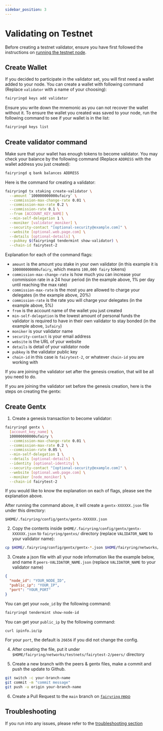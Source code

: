 ```yaml
---
sidebar_position: 3
---
```


# Validating on Testnet

Before creating a testnet validator, ensure you have first followed the instructions on [running the testnet node](run_testnet_node.md).

## Create Wallet

If you decided to participate in the validator set, you will first need a wallet added to your node.
You can create a wallet with following command (Replace `validator` with a name of your choosing):

```bash
fairyringd keys add validator
```

Ensure you write down the mnemonic as you can not recover the wallet without it.
To ensure the wallet you created was saved to your node, run the following command to see if your wallet is in the list:

```bash
fairyringd keys list
```

## Create validator command

Make sure that your wallet has enough tokens to become validator.
You may check your balance by the following command (Replace `ADDRESS` with the wallet address you just created):

```bash
fairyringd q bank balances ADDRESS
```

Here is the command for creating a validator:

```bash
fairyringd tx staking create-validator \
  --amount `100000000000ufairy` \
  --commission-max-change-rate 0.01 \
  --commission-max-rate 0.2 \
  --commission-rate 0.1 \
  --from [ACCOUNT_KEY_NAME] \
  --min-self-delegation 1 \
  --moniker [validator_moniker] \
  --security-contact "[optional-security@example.com]" \
  --website [optional.web.page.com] \
  --details [optional-details] \
  --pubkey $(fairyringd tendermint show-validator) \
  --chain-id fairytest-2
```

Explanation for each of the command flags:

- `amount` is the amount you stake in your own validator (in this example it is `100000000000ufairy`, which means `100,000 fairy` tokens)
- `commission-max-change-rate` is how much you can increase your commission rate in a 24 hour period (in the example above, 1% per day until reaching the max rate)
- `commission-max-rate` is the most you are allowed to charge your delegates (in the example above, 20%)
- `commission-rate` is the rate you will charge your delegates (in the example above, 5%)
- `from` is the account name of the wallet you just created
- `min-self-delegation` is the lowest amount of personal funds the validator is required to have in their own validator to stay bonded (in the example above, `1ufairy`)
- `moniker` is your validator name
- `security-contact` is your email address
- `website` is the URL of your website
- `details` is detail of your validator node
- `pubkey` is the validator public key
- `chain-id` in this case is `fairytest-2`, or whatever `chain-id` you are working with

If you are joining the validator set after the genesis creation, that will be all you need to do.

If you are joining the validator set before the genesis creation, here is the steps on creating the gentx:

## Create Gentx

1. Create a genesis transaction to become validator:

```bash
fairyringd gentx \
  [account_key_name] \
  100000000000ufairy \
  --commission-max-change-rate 0.01 \
  --commission-max-rate 0.2 \
  --commission-rate 0.05 \
  --min-self-delegation 1 \
  --details [optional-details] \
  --identity [optional-identity] \
  --security-contact "[optional-security@example.com]" \
  --website [optional.web.page.com] \
  --moniker [node_moniker] \
  --chain-id fairytest-2
```

If you would like to know the explanation on each of flags, please see the explanation above.

After running the command above, it will create a `gentx-XXXXXX.json` file under this directory:

`$HOME/.fairyring/config/gentx/gentx-XXXXXX.json`

2. Copy the contents inside `$HOME/.fairyring/config/gentx/gentx-XXXXXX.json` to `fairyring/gentxs/` directory (replace `VALIDATOR_NAME` to your validator name):

```bash
cp $HOME/.fairyring/config/gentx/gentx-*.json $HOME/fairyring/networks/testnets/fairytest-2/gentxs/gentx-VALIDATOR_NAME.json
```

3. Create a json file with all your node information like the example below, and name it `peers-VALIDATOR_NAME.json` (replace `VALIDATOR_NAME` to your validator name)

```json
{
  "node_id": "YOUR_NODE_ID",
  "public_ip": "YOUR_IP",
  "port": "YOUR_PORT"
}
```

You can get your `node_id` by the following command:

```bash
fairyringd tendermint show-node-id
```

You can get your `public_ip` by the following command:

```bash
curl ipinfo.io/ip
```

For your `port`, the default is `26656` if you did not change the config.

4. After creating the file, put it under `$HOME/fairyring/networks/testnets/fairytest-2/peers/` directory

5. Create a new branch with the peers & gentx files, make a commit and push the update to Github.

```bash
git switch -c your-branch-name
git commit -m "commit message"
git push -u origin your-branch-name
```

6. Create a Pull Request to the `main` branch on [`fairyring` repo](https://github.com/Fairblock/fairyring/compare)

## Troubleshooting

If you run into any issues, please refer to the [troubleshooting section](troubleshooting_fairyring.md)
